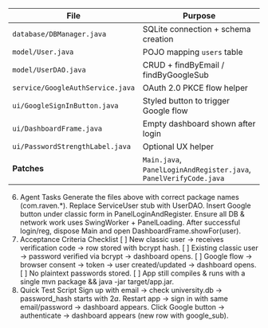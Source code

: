 | File                             | Purpose                                                           |
| -------------------------------- | ----------------------------------------------------------------- |
| `database/DBManager.java`        | SQLite connection + schema creation                               |
| `model/User.java`                | POJO mapping `users` table                                        |
| `model/UserDAO.java`             | CRUD + findByEmail / findByGoogleSub                              |
| `service/GoogleAuthService.java` | OAuth 2.0 PKCE flow helper                                        |
| `ui/GoogleSignInButton.java`     | Styled button to trigger Google flow                              |
| `ui/DashboardFrame.java`         | Empty dashboard shown after login                                 |
| `ui/PasswordStrengthLabel.java`  | Optional UX helper                                                |
| **Patches**                      | `Main.java`, `PanelLoginAndRegister.java`, `PanelVerifyCode.java` |
6. Agent Tasks
Generate the files above with correct package names (com.raven.*).
Replace ServiceUser stub with UserDAO.
Insert Google button under classic form in PanelLoginAndRegister.
Ensure all DB & network work uses SwingWorker + PanelLoading.
After successful login/reg, dispose Main and open DashboardFrame.showFor(user).
7. Acceptance Criteria Checklist
[ ] New classic user → receives verification code → row stored with bcrypt hash.
[ ] Existing classic user → password verified via bcrypt → dashboard opens.
[ ] Google flow → browser consent → token → user created/updated → dashboard opens.
[ ] No plaintext passwords stored.
[ ] App still compiles & runs with a single mvn package && java -jar target/app.jar.
8. Quick Test Script
Sign up with email → check university.db → password_hash starts with $2a$.
Restart app → sign in with same email/password → dashboard appears.
Click Google button → authenticate → dashboard appears (new row with google_sub).
